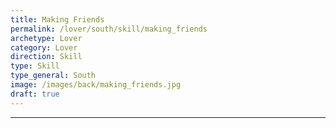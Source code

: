 ```yaml
---
title: Making Friends
permalink: /lover/south/skill/making_friends
archetype: Lover
category: Lover
direction: Skill
type: Skill
type_general: South
image: /images/back/making_friends.jpg
draft: true
---
```


---
